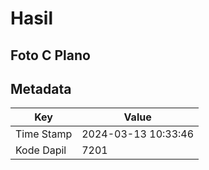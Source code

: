 # Hasil

## Foto C Plano


## Metadata

| Key        | Value               |
| ---------- | ------------------- |
| Time Stamp | 2024-03-13 10:33:46 |
| Kode Dapil | 7201                |



